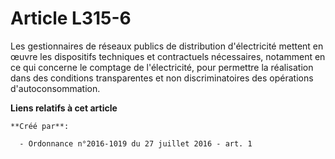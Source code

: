 # Article L315-6

Les gestionnaires de réseaux publics de distribution d'électricité mettent en œuvre les dispositifs techniques et
contractuels nécessaires, notamment en ce qui concerne le comptage de l'électricité, pour permettre la réalisation dans des
conditions transparentes et non discriminatoires des opérations d'autoconsommation.

**Liens relatifs à cet article**

	**Créé par**:

	  - Ordonnance n°2016-1019 du 27 juillet 2016 - art. 1
